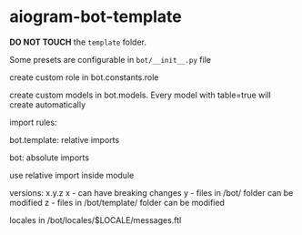 # aiogram-bot-template

**DO NOT TOUCH** the `template` folder.

Some presets are configurable in `bot/__init__.py` file

<!-- TODO: write that presets -->

create custom role in bot.constants.role

create custom models in bot.models. Every model with table=true will create automatically

import rules:

bot.template: relative imports

bot: absolute imports

use relative import inside module

versions: x.y.z
x - can have breaking changes
y - files in /bot/ folder can be modified
z -  files in /bot/template/ folder can be modified

locales in /bot/locales/$LOCALE/messages.ftl